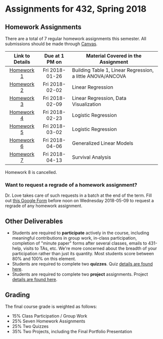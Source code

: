 # Assignments for 432, Spring 2018

## Homework Assignments

There are a total of 7 regular homework assignments this semester. All submissions should be made through [Canvas](https://canvas.case.edu/).

Link to Details | Due at 1 PM on | Material Covered in the Assignment
:-------: | :----------: | ----------------------------------------------------------
[Homework 1](https://github.com/THOMASELOVE/432-2018/tree/master/assignments/hw1) | Fri 2018-01-26 | Building Table 1, Linear Regression, a little ANOVA/ANCOVA
[Homework 2](https://github.com/THOMASELOVE/432-2018/tree/master/assignments/hw2) | Fri 2018-02-02 | Linear Regression
[Homework 3](https://github.com/THOMASELOVE/432-2018/tree/master/assignments/hw3) | Fri 2018-02-09 | Linear Regression, Data Visualization
[Homework 4](https://github.com/THOMASELOVE/432-2018/tree/master/assignments/hw4) | Fri 2018-02-23 | Logistic Regression
[Homework 5](https://github.com/THOMASELOVE/432-2018/tree/master/assignments/hw5) | Fri 2018-03-02 | Logistic Regression
[Homework 6](https://github.com/THOMASELOVE/432-2018/tree/master/assignments/hw6) | Fri 2018-04-06 | Generalized Linear Models 
[Homework 7](https://github.com/THOMASELOVE/432-2018/tree/master/assignments/hw7) | Fri 2018-04-13 | Survival Analysis

Homework 8 is cancelled.

### Want to request a regrade of a homework assignment?

Dr. Love takes care of such requests in a batch at the end of the term. Fill out [this Google Form](https://goo.gl/forms/aQNPnlAWGIn72a7h1) before noon on Wednesday 2018-05-09 to request a regrade of any homework assignment.

## Other Deliverables

- Students are required to **participate** actively in the course, including meaningful contributions in group work, in-class participation, completion of "minute paper" forms after several classes, emails to 431-help, visits to TAs, etc. We're more concerned about the breadth of your participation rather than just its quantity. Most students score between 80% and 100% on this element.
- Students are required to complete two **quizzes**. Quiz [details are found here](https://github.com/THOMASELOVE/432-2018/tree/master/quizzes).
- Students are required to complete two **project** assignments. Project [details are found here](https://github.com/THOMASELOVE/432-2018/tree/master/projects).

## Grading

The final course grade is weighted as follows:

- 15% Class Participation / Group Work
- 25% Seven Homework Assignments
- 25% Two Quizzes
- 35% Two Projects, including the Final Portfolio Presentation

